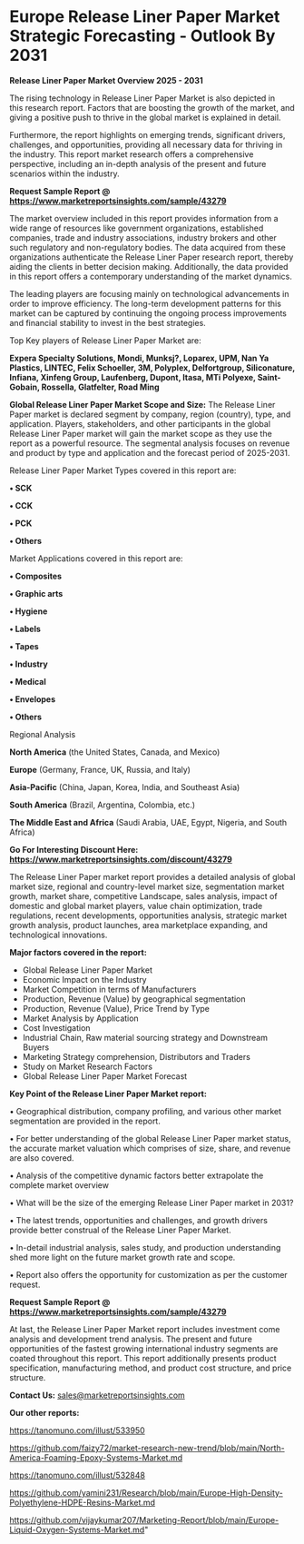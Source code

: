 # Europe Release Liner Paper Market Strategic Forecasting - Outlook By 2031

<Strong> Release Liner Paper Market Overview 2025 - 2031</strong>

The rising technology in Release Liner Paper Market is also depicted in this research report. Factors that are boosting the growth of the market, and giving a positive push to thrive in the global market is explained in detail.

Furthermore, the report highlights on emerging trends, significant drivers, challenges, and opportunities, providing all necessary data for thriving in the industry. This report market research offers a comprehensive perspective, including an in-depth analysis of the present and future scenarios within the industry.

<strong>Request Sample Report @ <a href=https://www.marketreportsinsights.com/sample/43279>https://www.marketreportsinsights.com/sample/43279</a></strong>

The market overview included in this report provides information from a wide range of resources like government organizations, established companies, trade and industry associations, industry brokers and other such regulatory and non-regulatory bodies. The data acquired from these organizations authenticate the Release Liner Paper research report, thereby aiding the clients in better decision making. Additionally, the data provided in this report offers a contemporary understanding of the market dynamics.

The leading players are focusing mainly on technological advancements in order to improve efficiency. The long-term development patterns for this market can be captured by continuing the ongoing process improvements and financial stability to invest in the best strategies.

Top Key players of Release Liner Paper Market are:

<strong>Expera Specialty Solutions, Mondi, Munksj?, Loparex, UPM, Nan Ya Plastics, LINTEC, Felix Schoeller, 3M, Polyplex, Delfortgroup, Siliconature, Infiana, Xinfeng Group, Laufenberg, Dupont, Itasa, MTi Polyexe, Saint-Gobain, Rossella, Glatfelter, Road Ming</strong>

<strong><b>Global Release Liner Paper Market Scope and Size:</b></strong>
The Release Liner Paper market is declared segment by company, region (country), type, and application. Players, stakeholders, and other participants in the global Release Liner Paper market will gain the market scope as they use the report as a powerful resource. The segmental analysis focuses on revenue and product by type and application and the forecast period of 2025-2031.

Release Liner Paper Market Types covered in this report are:

<strong>•  SCK

•  CCK

•  PCK

•  Others</strong>

Market Applications covered in this report are:

<strong>•  Composites

•  Graphic arts

•  Hygiene

•  Labels

•  Tapes

•  Industry

•  Medical

•  Envelopes

•  Others</strong> 

Regional Analysis

<strong>North America</strong> (the United States, Canada, and Mexico)

<strong>Europe</strong> (Germany, France, UK, Russia, and Italy)

<strong>Asia-Pacific</strong> (China, Japan, Korea, India, and Southeast Asia)

<strong>South America</strong> (Brazil, Argentina, Colombia, etc.)

<strong>The Middle East and Africa</strong> (Saudi Arabia, UAE, Egypt, Nigeria, and South Africa)

<strong>Go For Interesting Discount Here: <a href=https://www.marketreportsinsights.com/discount/43279>https://www.marketreportsinsights.com/discount/43279</a></strong>

The Release Liner Paper market report provides a detailed analysis of global market size, regional and country-level market size, segmentation market growth, market share, competitive Landscape, sales analysis, impact of domestic and global market players, value chain optimization, trade regulations, recent developments, opportunities analysis, strategic market growth analysis, product launches, area marketplace expanding, and technological innovations.

<strong><b>Major factors covered in the report:</b></strong>
<ul>
  <li>Global Release Liner Paper Market </li>
  <li>Economic Impact on the Industry</li>
  <li>Market Competition in terms of Manufacturers</li>
  <li>Production, Revenue (Value) by geographical segmentation</li>
  <li>Production, Revenue (Value), Price Trend by Type</li>
  <li>Market Analysis by Application</li>
  <li>Cost Investigation</li>
  <li>Industrial Chain, Raw material sourcing strategy and Downstream Buyers</li>
  <li>Marketing Strategy comprehension, Distributors and Traders</li>
  <li>Study on Market Research Factors</li>
  <li>Global Release Liner Paper Market Forecast</li>
</ul>

<strong><b>Key Point of the Release Liner Paper Market report:</b></strong>

• Geographical distribution, company profiling, and various other market segmentation are provided in the report.

• For better understanding of the global Release Liner Paper market status, the accurate market valuation which comprises of size, share, and revenue are also covered.

• Analysis of the competitive dynamic factors better extrapolate the complete market overview

• What will be the size of the emerging Release Liner Paper market in 2031?

• The latest trends, opportunities and challenges, and growth drivers provide better construal of the Release Liner Paper Market.

• In-detail industrial analysis, sales study, and production understanding shed more light on the future market growth rate and scope.

• Report also offers the opportunity for customization as per the customer request.

<strong>Request Sample Report @ <a href=https://www.marketreportsinsights.com/sample/43279>https://www.marketreportsinsights.com/sample/43279</a></strong>

At last, the Release Liner Paper Market report includes investment come analysis and development trend analysis. The present and future opportunities of the fastest growing international industry segments are coated throughout this report. This report additionally presents product specification, manufacturing method, and product cost structure, and price structure.

<strong>Contact Us:</strong>
sales@marketreportsinsights.com

<strong>Our other reports:</strong>

<a href=https://tanomuno.com/illust/533950>https://tanomuno.com/illust/533950</a>

<a href=https://github.com/faizy72/market-research-new-trend/blob/main/North-America-Foaming-Epoxy-Systems-Market.md>https://github.com/faizy72/market-research-new-trend/blob/main/North-America-Foaming-Epoxy-Systems-Market.md</a>

<a href=https://tanomuno.com/illust/532848>https://tanomuno.com/illust/532848</a>

<a href=https://github.com/yamini231/Research/blob/main/Europe-High-Density-Polyethylene-HDPE-Resins-Market.md>https://github.com/yamini231/Research/blob/main/Europe-High-Density-Polyethylene-HDPE-Resins-Market.md</a>

<a href=https://github.com/vijaykumar207/Marketing-Report/blob/main/Europe-Liquid-Oxygen-Systems-Market.md>https://github.com/vijaykumar207/Marketing-Report/blob/main/Europe-Liquid-Oxygen-Systems-Market.md</a>"
